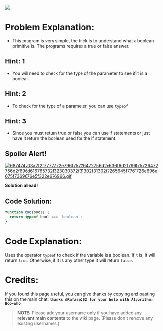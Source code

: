 ![](http://i.imgur.com/CgROCEF.jpg)

# Problem Explanation:
- This program is very simple, the trick is to understand what a boolean primitive is. The programs requires a true or false answer.

## Hint: 1
- You will need to check for the type of the parameter to see if it is a boolean.

## Hint: 2
- To check for the type of a parameter, you can use `typeof`

## Hint: 3
- Since you must return true or false you can use if statements or just have it return the boolean used for the if statement.

## Spoiler Alert!
[![687474703a2f2f7777772e796f75726472756d2e636f6d2f796f75726472756d2f696d616765732f323030372f31302f31302f7265645f7761726e696e675f7369676e5f322e676966.gif](https://files.gitter.im/FreeCodeCamp/Wiki/nlOm/thumb/687474703a2f2f7777772e796f75726472756d2e636f6d2f796f75726472756d2f696d616765732f323030372f31302f31302f7265645f7761726e696e675f7369676e5f322e676966.gif)](https://files.gitter.im/FreeCodeCamp/Wiki/nlOm/687474703a2f2f7777772e796f75726472756d2e636f6d2f796f75726472756d2f696d616765732f323030372f31302f31302f7265645f7761726e696e675f7369676e5f322e676966.gif)

**Solution ahead!**

## Code Solution:

```js
function boo(bool) {
  return typeof bool === 'boolean';
}
```

# Code Explanation:

Uses the operator `typeof` to check if the variable is a boolean.
If it is, it will return `true`. Otherwise, if it is any other type it will return `false`.

# Credits:
If you found this page useful, you can give thanks by copying and pasting this on the main chat:  **`thanks @Rafase282 for your help with Algorithm: Boo-who`**

> **NOTE:** Please add your username only if you have added any **relevant main contents** to the wiki page. (Please don't remove any existing usernames.)
